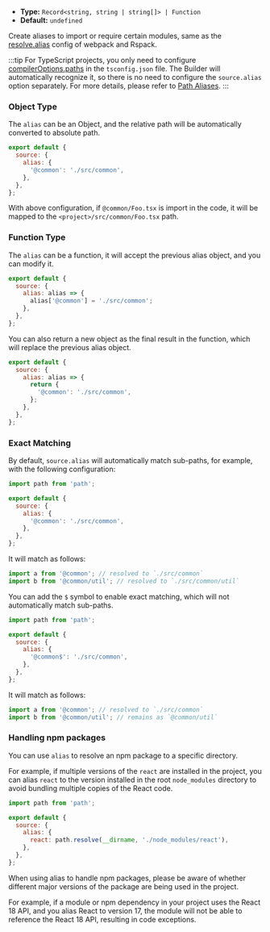 - **Type:** `Record<string, string | string[]> | Function`
- **Default:** `undefined`

Create aliases to import or require certain modules, same as the [resolve.alias](https://webpack.js.org/configuration/resolve/#resolvealias) config of webpack and Rspack.

:::tip
For TypeScript projects, you only need to configure [compilerOptions.paths](https://www.typescriptlang.org/tsconfig#paths) in the `tsconfig.json` file. The Builder will automatically recognize it, so there is no need to configure the `source.alias` option separately. For more details, please refer to [Path Aliases](https://modernjs.dev/guides/basic-features/alias.html).
:::

### Object Type

The `alias` can be an Object, and the relative path will be automatically converted to absolute path.

```js
export default {
  source: {
    alias: {
      '@common': './src/common',
    },
  },
};
```

With above configuration, if `@common/Foo.tsx` is import in the code, it will be mapped to the `<project>/src/common/Foo.tsx` path.

### Function Type

The `alias` can be a function, it will accept the previous alias object, and you can modify it.

```js
export default {
  source: {
    alias: alias => {
      alias['@common'] = './src/common';
    },
  },
};
```

You can also return a new object as the final result in the function, which will replace the previous alias object.

```js
export default {
  source: {
    alias: alias => {
      return {
        '@common': './src/common',
      };
    },
  },
};
```

### Exact Matching

By default, `source.alias` will automatically match sub-paths, for example, with the following configuration:

```js
import path from 'path';

export default {
  source: {
    alias: {
      '@common': './src/common',
    },
  },
};
```

It will match as follows:

```js
import a from '@common'; // resolved to `./src/common`
import b from '@common/util'; // resolved to `./src/common/util`
```

You can add the `$` symbol to enable exact matching, which will not automatically match sub-paths.

```js
import path from 'path';

export default {
  source: {
    alias: {
      '@common$': './src/common',
    },
  },
};
```

It will match as follows:

```js
import a from '@common'; // resolved to `./src/common`
import b from '@common/util'; // remains as `@common/util`
```

### Handling npm packages

You can use `alias` to resolve an npm package to a specific directory.

For example, if multiple versions of the `react` are installed in the project, you can alias `react` to the version installed in the root `node_modules` directory to avoid bundling multiple copies of the React code.

```js
import path from 'path';

export default {
  source: {
    alias: {
      react: path.resolve(__dirname, './node_modules/react'),
    },
  },
};
```

When using alias to handle npm packages, please be aware of whether different major versions of the package are being used in the project.

For example, if a module or npm dependency in your project uses the React 18 API, and you alias React to version 17, the module will not be able to reference the React 18 API, resulting in code exceptions.
